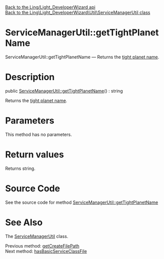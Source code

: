 [Back to the Ling/Light_DeveloperWizard api](https://github.com/lingtalfi/Light_DeveloperWizard/blob/master/doc/api/Ling/Light_DeveloperWizard.md)<br>
[Back to the Ling\Light_DeveloperWizard\Util\ServiceManagerUtil class](https://github.com/lingtalfi/Light_DeveloperWizard/blob/master/doc/api/Ling/Light_DeveloperWizard/Util/ServiceManagerUtil.md)


ServiceManagerUtil::getTightPlanetName
================



ServiceManagerUtil::getTightPlanetName — Returns the [tight planet name](https://github.com/lingtalfi/UniverseTools/blob/master/doc/pages/nomenclature.md#tight-planet-name).




Description
================


public [ServiceManagerUtil::getTightPlanetName](https://github.com/lingtalfi/Light_DeveloperWizard/blob/master/doc/api/Ling/Light_DeveloperWizard/Util/ServiceManagerUtil/getTightPlanetName.md)() : string




Returns the [tight planet name](https://github.com/lingtalfi/UniverseTools/blob/master/doc/pages/nomenclature.md#tight-planet-name).




Parameters
================

This method has no parameters.


Return values
================

Returns string.








Source Code
===========
See the source code for method [ServiceManagerUtil::getTightPlanetName](https://github.com/lingtalfi/Light_DeveloperWizard/blob/master/Util/ServiceManagerUtil.php#L378-L381)


See Also
================

The [ServiceManagerUtil](https://github.com/lingtalfi/Light_DeveloperWizard/blob/master/doc/api/Ling/Light_DeveloperWizard/Util/ServiceManagerUtil.md) class.

Previous method: [getCreateFilePath](https://github.com/lingtalfi/Light_DeveloperWizard/blob/master/doc/api/Ling/Light_DeveloperWizard/Util/ServiceManagerUtil/getCreateFilePath.md)<br>Next method: [hasBasicServiceClassFile](https://github.com/lingtalfi/Light_DeveloperWizard/blob/master/doc/api/Ling/Light_DeveloperWizard/Util/ServiceManagerUtil/hasBasicServiceClassFile.md)<br>

